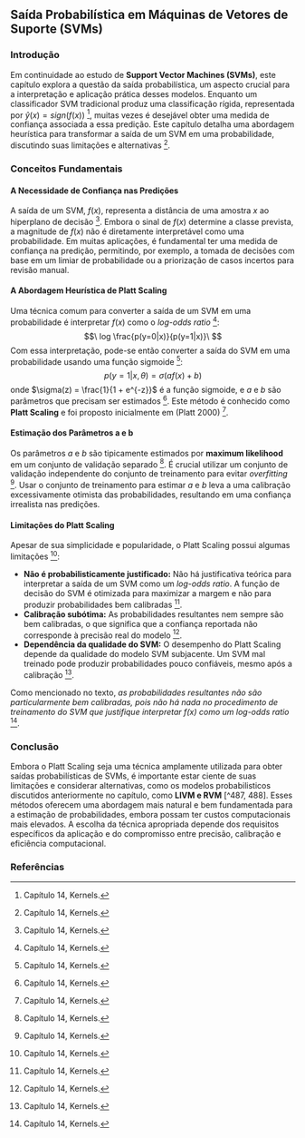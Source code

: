 ## Saída Probabilística em Máquinas de Vetores de Suporte (SVMs)

### Introdução
Em continuidade ao estudo de **Support Vector Machines (SVMs)**, este capítulo explora a questão da saída probabilística, um aspecto crucial para a interpretação e aplicação prática desses modelos. Enquanto um classificador SVM tradicional produz uma classificação rígida, representada por $\hat{y}(x) = sign(f(x))$ [^502], muitas vezes é desejável obter uma medida de confiança associada a essa predição. Este capítulo detalha uma abordagem heurística para transformar a saída de um SVM em uma probabilidade, discutindo suas limitações e alternativas [^502].

### Conceitos Fundamentais

#### A Necessidade de Confiança nas Predições
A saída de um SVM, $f(x)$, representa a distância de uma amostra $x$ ao hiperplano de decisão [^502]. Embora o sinal de $f(x)$ determine a classe prevista, a magnitude de $f(x)$ não é diretamente interpretável como uma probabilidade. Em muitas aplicações, é fundamental ter uma medida de confiança na predição, permitindo, por exemplo, a tomada de decisões com base em um limiar de probabilidade ou a priorização de casos incertos para revisão manual.

#### A Abordagem Heurística de Platt Scaling
Uma técnica comum para converter a saída de um SVM em uma probabilidade é interpretar $f(x)$ como o *log-odds ratio* [^502]:
$$\
log \frac{p(y=0|x)}{p(y=1|x)}\
$$
Com essa interpretação, pode-se então converter a saída do SVM em uma probabilidade usando uma função sigmoide [^502]:
$$\
p(y = 1|x, \theta) = \sigma(af(x) + b)\
$$
onde $\sigma(z) = \frac{1}{1 + e^{-z}}$ é a função sigmoide, e $a$ e $b$ são parâmetros que precisam ser estimados [^502]. Este método é conhecido como **Platt Scaling** e foi proposto inicialmente em (Platt 2000) [^502].

#### Estimação dos Parâmetros a e b
Os parâmetros $a$ e $b$ são tipicamente estimados por **maximum likelihood** em um conjunto de validação separado [^502]. É crucial utilizar um conjunto de validação independente do conjunto de treinamento para evitar *overfitting* [^502]. Usar o conjunto de treinamento para estimar $a$ e $b$ leva a uma calibração excessivamente otimista das probabilidades, resultando em uma confiança irrealista nas predições.

#### Limitações do Platt Scaling
Apesar de sua simplicidade e popularidade, o Platt Scaling possui algumas limitações [^502]:
*   **Não é probabilisticamente justificado:**  Não há justificativa teórica para interpretar a saída de um SVM como um *log-odds ratio*.  A função de decisão do SVM é otimizada para maximizar a margem e não para produzir probabilidades bem calibradas [^502].
*   **Calibração subótima:** As probabilidades resultantes nem sempre são bem calibradas, o que significa que a confiança reportada não corresponde à precisão real do modelo [^502].
*   **Dependência da qualidade do SVM:** O desempenho do Platt Scaling depende da qualidade do modelo SVM subjacente. Um SVM mal treinado pode produzir probabilidades pouco confiáveis, mesmo após a calibração [^502].

Como mencionado no texto, *as probabilidades resultantes não são particularmente bem calibradas, pois não há nada no procedimento de treinamento do SVM que justifique interpretar f(x) como um log-odds ratio* [^502].

### Conclusão
Embora o Platt Scaling seja uma técnica amplamente utilizada para obter saídas probabilísticas de SVMs, é importante estar ciente de suas limitações e considerar alternativas, como os modelos probabilisticos discutidos anteriormente no capítulo, como **LIVM e RVM** [^487, 488]. Esses métodos oferecem uma abordagem mais natural e bem fundamentada para a estimação de probabilidades, embora possam ter custos computacionais mais elevados. A escolha da técnica apropriada depende dos requisitos específicos da aplicação e do compromisso entre precisão, calibração e eficiência computacional.

### Referências
[^502]: Capítulo 14, Kernels.

<!-- END -->